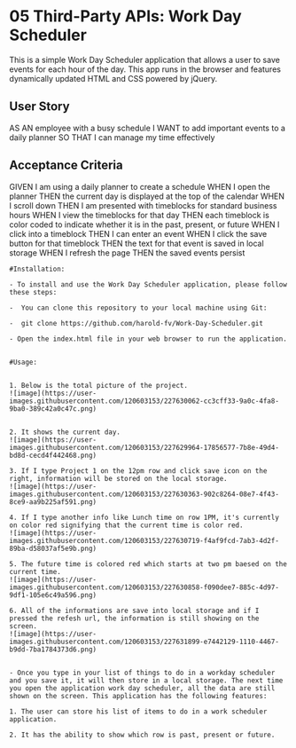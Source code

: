 # 05 Third-Party APIs: Work Day Scheduler

This is a simple Work Day Scheduler application that allows a user to save events for each hour of the day. This app runs in the browser and features dynamically updated HTML and CSS powered by jQuery.


## User Story

AS AN employee with a busy schedule
I WANT to add important events to a daily planner
SO THAT I can manage my time effectively


## Acceptance Criteria

GIVEN I am using a daily planner to create a schedule
WHEN I open the planner
THEN the current day is displayed at the top of the calendar
WHEN I scroll down
THEN I am presented with timeblocks for standard business hours
WHEN I view the timeblocks for that day
THEN each timeblock is color coded to indicate whether it is in the past, present, or future
WHEN I click into a timeblock
THEN I can enter an event
WHEN I click the save button for that timeblock
THEN the text for that event is saved in local storage
WHEN I refresh the page
THEN the saved events persist
```
#Installation:

- To install and use the Work Day Scheduler application, please follow these steps:

-  You can clone this repository to your local machine using Git:

-  git clone https://github.com/harold-fv/Work-Day-Scheduler.git

- Open the index.html file in your web browser to run the application.


#Usage:


1. Below is the total picture of the project.
![image](https://user-images.githubusercontent.com/120603153/227630062-cc3cff33-9a0c-4fa8-9ba0-389c42a0c47c.png)


2. It shows the current day.
![image](https://user-images.githubusercontent.com/120603153/227629964-17856577-7b8e-49d4-bd8d-cecd4f442468.png)

3. If I type Project 1 on the 12pm row and click save icon on the right, information will be stored on the local storage.
![image](https://user-images.githubusercontent.com/120603153/227630363-902c8264-08e7-4f43-8ce9-aa9b225af591.png)

4. If I type another info like Lunch time on row 1PM, it's currently on color red signifying that the current time is color red.
![image](https://user-images.githubusercontent.com/120603153/227630719-f4af9fcd-7ab3-4d2f-89ba-d58037af5e9b.png)

5. The future time is colored red which starts at two pm baesed on the current time.
![image](https://user-images.githubusercontent.com/120603153/227630858-f090dee7-885c-4d97-9df1-105e6c49a596.png)

6. All of the informations are save into local storage and if I pressed the refesh url, the information is still showing on the screen.
![image](https://user-images.githubusercontent.com/120603153/227631899-e7442129-1110-4467-b9dd-7ba1784373d6.png)


- Once you type in your list of things to do in a workday scheduler and you save it, it will then store in a local storage. The next time you open the application work day scheduler, all the data are still shown on the screen. This application has the following features:

1. The user can store his list of items to do in a work scheduler application.

2. It has the ability to show which row is past, present or future.
